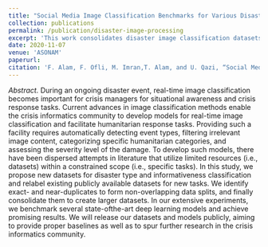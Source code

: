 ```yaml
---
title: "Social Media Image Classification Benchmarks for Various Disaster Response Tasks"
collection: publications
permalink: /publication/disaster-image-processing
excerpt: 'This work consolidates disaster image classification datasets from various sources and across different tasks. Baseline results using different CNN models are also provided.'
date: 2020-11-07
venue: 'ASONAM'
paperurl: 
citation: 'F. Alam, F. Ofli, M. Imran,T. Alam, and U. Qazi, “Social Media Image Classification Benchmarks for Various Disaster Response Tasks,” in 2020 IEEE/ACM International Conference on Advances in Social Networks Analysis and Mining (ASONAM). IEEE, 2020'
---
```

*Abstract.* During an ongoing disaster event, real-time image classification becomes important for crisis managers for situational awareness and crisis response tasks. Current advances in image classification methods enable the crisis informatics community to develop models for real-time image classification and facilitate humanitarian response tasks. Providing such a facility requires automatically detecting event types, filtering irrelevant image content, categorizing specific humanitarian categories, and assessing the severity level of the damage. To develop such models, there have been dispersed attempts in literature that utilize limited resources (i.e., datasets) within a constrained scope (i.e., specific tasks). In this study, we propose new datasets for disaster type and informativeness classification and relabel existing publicly available datasets for new tasks. We identify exact- and near-duplicates to form non-overlapping data splits, and finally consolidate them to create larger datasets. In our extensive experiments, we benchmark several state-ofthe-art deep learning models and achieve promising results. We will release our datasets and models publicly, aiming to provide proper baselines as well as to spur further research in the crisis informatics community.

<!--
[Download paper here](http://academicpages.github.io/files/paper3.pdf)
Recommended citation: Your Name, You. (2015). "Paper Title Number 3." <i>Journal 1</i>. 1(3).
-->
